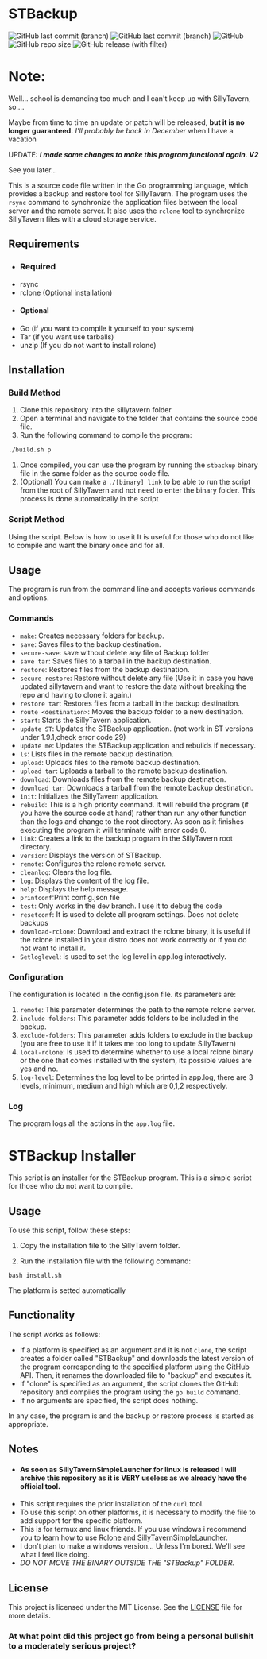 # STBackup

![GitHub last commit (branch)](https://img.shields.io/github/last-commit/Tom5521/STBackup/dev?&label=last%20dev%20commit)
![GitHub last commit (branch)](https://img.shields.io/github/last-commit/Tom5521/STBackup/main?&label=last%20main%20commit)
![GitHub](https://img.shields.io/github/license/Tom5521/STBackup)
![GitHub repo size](https://img.shields.io/github/repo-size/Tom5521/STBackup)
![GitHub release (with filter)](https://img.shields.io/github/v/release/Tom5521/STBackup?logo=go&label=lastest%20release)


# Note:
Well... school is demanding too much and I can't keep up with SillyTavern, so....

Maybe from time to time an update or patch will be released, **but it is no longer guaranteed.**
*I'll probably be back in December* when I have a vacation


UPDATE: ***I made some changes to make this program functional again. V2***

See you later...

This is a source code file written in the Go programming language, which provides a backup and restore tool for SillyTavern. The program uses the `rsync` command to synchronize the application files between the local server and the remote server. It also uses the `rclone` tool to synchronize SillyTavern files with a cloud storage service.
## Requirements

- ### Required
- rsync
- rclone (Optional installation)
- #### Optional
- Go (if you want to compile it yourself to your system)
- Tar (if you want use tarballs)
- unzip (If you do not want to install rclone)

## Installation
### Build Method
1. Clone this repository into the sillytavern folder
2. Open a terminal and navigate to the folder that contains the source code file.
3. Run the following command to compile the program:

```bash
./build.sh p
```
1. Once compiled, you can use the program by running the `stbackup` binary file in the same folder as the source code file.
2. (Optional) You can make a `./[binary] link` to be able to run the script from the root of SillyTavern and not need to enter the binary folder. This process is done automatically in the script
### Script Method
Using the script. Below is how to use it
It is useful for those who do not like to compile and want the binary once and for all.
## Usage

The program is run from the command line and accepts various commands and options.


### Commands

- `make`: Creates necessary folders for backup.
- `save`: Saves files to the backup destination.
- `secure-save`: save without delete any file of Backup folder
- `save tar`: Saves files to a tarball in the backup destination.
- `restore`: Restores files from the backup destination.
- `secure-restore`: Restore without delete any file (Use it in case you have updated sillytavern and want to restore the data without breaking the repo and having to clone it again.)
- `restore tar`: Restores files from a tarball in the backup destination.
- `route <destination>`: Moves the backup folder to a new destination.
- `start`: Starts the SillyTavern application.
- `update ST`: Updates the STBackup application. (not work in ST versions under 1.9.1,check error code 29)
- `update me`: Updates the STBackup application and rebuilds if necessary.
- `ls`: Lists files in the remote backup destination.
- `upload`: Uploads files to the remote backup destination.
- `upload tar`: Uploads a tarball to the remote backup destination.
- `download`: Downloads files from the remote backup destination.
- `download tar`: Downloads a tarball from the remote backup destination.
- `init`: Initializes the SillyTavern application.
- `rebuild`: This is a high priority command. It will rebuild the program (if you have the source code at hand) rather than run any other function than the logs and change to the root directory. As soon as it finishes executing the program it will terminate with error code 0.
- `link`: Creates a link to the backup program in the SillyTavern root directory.
- `version`: Displays the version of STBackup.
- `remote`: Configures the rclone remote server.
- `cleanlog`: Clears the log file.
- `log`: Displays the content of the log file.
- `help`: Displays the help message.
- `printconf`:Print config.json file
- `test`: Only works in the dev branch. I use it to debug the code
- `resetconf`: It is used to delete all program settings. Does not delete backups
- `download-rclone`: Download and extract the rclone binary, it is useful if the rclone installed in your distro does not work correctly or if you do not want to install it.
- `Setloglevel`: is used to set the log level in app.log interactively.
### Configuration
The configuration is located in the config.json file.
its parameters are:
1. `remote`: This parameter determines the path to the remote rclone server.
2. `include-folders`: This parameter adds folders to be included in the backup.
3. `exclude-folders`: This parameter adds folders to exclude in the backup (you are free to use it if it takes me too long to update SillyTavern)
4. `local-rclone`: Is used to determine whether to use a local rclone binary or the one that comes installed with the system, its possible values are yes and no.
5. `log-level`: Determines the log level to be printed in app.log, there are 3 levels, minimum, medium and high which are 0,1,2 respectively.

### Log

The program logs all the actions in the `app.log` file.

# STBackup Installer

This script is an installer for the STBackup program. This is a simple script for those who do not want to compile.
## Usage

To use this script, follow these steps:

1. Copy the installation file to the SillyTavern folder.

2. Run the installation file with the following command:

```
bash install.sh 
```

The platform is setted automatically

## Functionality

The script works as follows:

- If a platform is specified as an argument and it is not `clone`, the script creates a folder called "STBackup" and downloads the latest version of the program corresponding to the specified platform using the GitHub API. Then, it renames the downloaded file to "backup" and executes it.
- If "clone" is specified as an argument, the script clones the GitHub repository and compiles the program using the `go build` command.
- If no arguments are specified, the script does nothing.

In any case, the program is  and the backup or restore process is started as appropriate.

## Notes

- #### As soon as SillyTavernSimpleLauncher for linux is released I will archive this repository as it is VERY useless as we already have the official tool.
- This script requires the prior installation of the `curl` tool.
- To use this script on other platforms, it is necessary to modify the file to add support for the specific platform.
- This is for termux and linux friends. If you use windows i recommend you to learn how to use [Rclone](https://rclone.org/) and [SillyTavernSimpleLauncher](https://github.com/BlueprintCoding/SillyTavernSimpleLauncher).
- I don't plan to make a windows version... Unless I'm bored. We'll see what I feel like doing.
- *DO NOT MOVE THE BINARY OUTSIDE THE "STBackup" FOLDER.*
## License

This project is licensed under the MIT License. See the [LICENSE](LICENSE) file for more details.


### At what point did this project go from being a personal bullshit to a moderately serious project?
